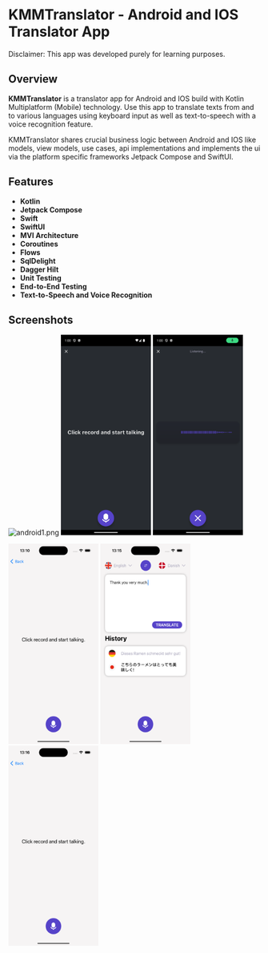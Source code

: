 # KMMTranslator - Android and IOS Translator App

Disclaimer: This app was developed purely for learning purposes.

## Overview
**KMMTranslator** is a translator app for Android and IOS build with Kotlin Multiplatform (Mobile) technology.
Use this app to translate texts from and to various languages using keyboard input as well as text-to-speech with a voice recognition feature.

KMMTranslator shares crucial business logic between Android and IOS like models, view models, use cases, api implementations and implements the ui via the platform specific frameworks Jetpack Compose and SwiftUI.




## Features

- **Kotlin**
- **Jetpack Compose**
- **Swift**
- **SwiftUI**
- **MVI Architecture**
- **Coroutines**
- **Flows**
- **SqlDelight**
- **Dagger Hilt**
- **Unit Testing**
- **End-to-End Testing**
- **Text-to-Speech and Voice Recognition**

## Screenshots

<img alt="android1.png" height="400" src="Screenshots/android1.png.png" width="180"/>  <img alt="android2.png" height="400" src="Screenshots/android2.png" width="180"/>  <img alt="android3.png" height="400" src="Screenshots/android3.png" width="180"/>

<img alt="ios1.png" height="400" src="Screenshots/ios1.png" width="180"/>  <img alt="ios2.png" height="400" src="Screenshots/ios2.png" width="180"/> <img alt="ios3.png" height="400" src="Screenshots/ios3.png" width="180"/>



